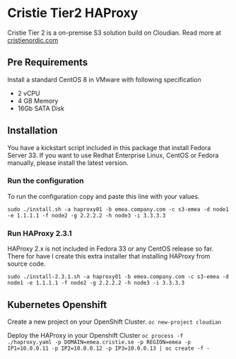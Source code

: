 # Cristie Tier2 HAProxy
Cristie Tier 2 is a on-premise S3 solution build on Cloudian.
Read more at [cristienordic.com](https://content.cristienordic.com/cloudbrik_t2)

## Pre Requirements
Install a standard CentOS 8 in VMware with following specification
* 2 vCPU
* 4 GB Memory
* 16Gb SATA Disk


## Installation
You have a kickstart script included in this package that install Fedora Server 33.
If you want to use Redhat Enterprise Linux, CentOS or Fedora manually, please install the latest version.

### Run the configuration
To run the configuration copy and paste this line with your values.

`sudo ./install.sh -a haproxy01 -b emea.company.com -c s3-emea -d node1 -e 1.1.1.1 -f node2 -g 2.2.2.2 -h node3 -i 3.3.3.3`

### Run HAProxy 2.3.1
HAProxy 2.x is not included in Fedora 33 or any CentOS release so far. There for have I create this extra installer that installing HAProxy from source code.

`sudo ./install-2.3.1.sh -a haproxy01 -b emea.company.com -c s3-emea -d node1 -e 1.1.1.1 -f node2 -g 2.2.2.2 -h node3 -i 3.3.3.3`

## Kubernetes Openshift
Create a new project on your OpenShift Cluster.
`oc new-project cloudian`

Deploy the HAProxy in your Openshift Cluster
`oc process -f ./haproxy.yaml -p DOMAIN=emea.cristie.se -p REGION=emea -p IP1=10.0.0.11 -p IP2=10.0.0.12 -p IP3=10.0.0.13 | oc create -f -`
